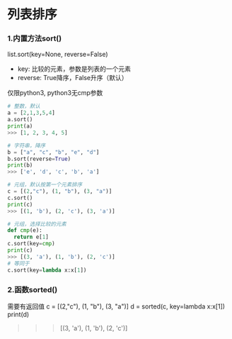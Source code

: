# 列表排序

### 1.内置方法sort()
list.sort(key=None, reverse=False)  
- key: 比较的元素，参数是列表的一个元素
- reverse: True降序，False升序（默认）  

仅限python3, python3无cmp参数

```python
# 整数，默认
a = [2,1,3,5,4]
a.sort()
print(a)
>>> [1, 2, 3, 4, 5]

# 字符串，降序
b = ["a", "c", "b", "e", "d"]
b.sort(reverse=True)
print(b)
>>> ['e', 'd', 'c', 'b', 'a']

# 元组，默认按第一个元素排序
c = [(2,"c"), (1, "b"), (3, "a")]
c.sort()
print(c)
>>> [(1, 'b'), (2, 'c'), (3, 'a')]

# 元组，选择比较的元素
def cmp(e):
  return e[1]
c.sort(key=cmp)
print(c)
>>> [(3, 'a'), (1, 'b'), (2, 'c')]
# 等同于
c.sort(key=lambda x:x[1])


```
### 2.函数sorted()
需要有返回值
c = [(2,"c"), (1, "b"), (3, "a")]
d = sorted(c, key=lambda x:x[1])
print(d)
>>> [(3, 'a'), (1, 'b'), (2, 'c')]
